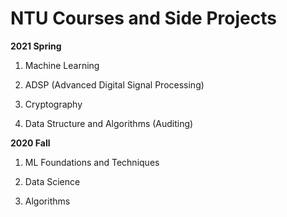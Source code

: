 # NTU Courses and Side Projects

**2021 Spring**

1. Machine Learning

2. ADSP (Advanced Digital Signal Processing)

3. Cryptography

4. Data Structure and Algorithms (Auditing)

**2020 Fall**

1. ML Foundations and Techniques

2. Data Science

3. Algorithms
